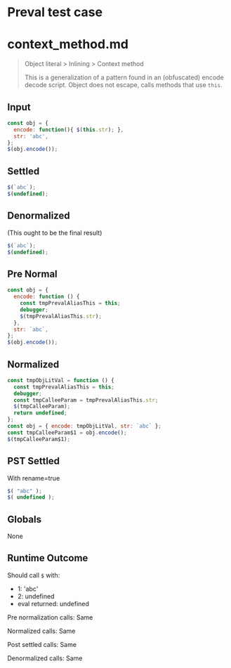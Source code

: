 # Preval test case

# context_method.md

> Object literal > Inlining > Context method
>
> This is a generalization of a pattern found in an (obfuscated) encode decode script. Object does not escape, calls methods that use `this`.

## Input

`````js filename=intro
const obj = {
  encode: function(){ $(this.str); },
  str: 'abc',
};
$(obj.encode());
`````

## Settled


`````js filename=intro
$(`abc`);
$(undefined);
`````

## Denormalized
(This ought to be the final result)

`````js filename=intro
$(`abc`);
$(undefined);
`````

## Pre Normal


`````js filename=intro
const obj = {
  encode: function () {
    const tmpPrevalAliasThis = this;
    debugger;
    $(tmpPrevalAliasThis.str);
  },
  str: `abc`,
};
$(obj.encode());
`````

## Normalized


`````js filename=intro
const tmpObjLitVal = function () {
  const tmpPrevalAliasThis = this;
  debugger;
  const tmpCalleeParam = tmpPrevalAliasThis.str;
  $(tmpCalleeParam);
  return undefined;
};
const obj = { encode: tmpObjLitVal, str: `abc` };
const tmpCalleeParam$1 = obj.encode();
$(tmpCalleeParam$1);
`````

## PST Settled
With rename=true

`````js filename=intro
$( "abc" );
$( undefined );
`````

## Globals

None

## Runtime Outcome

Should call `$` with:
 - 1: 'abc'
 - 2: undefined
 - eval returned: undefined

Pre normalization calls: Same

Normalized calls: Same

Post settled calls: Same

Denormalized calls: Same
